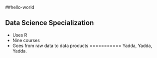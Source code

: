##hello-world
## Data Science Specialization 

* Uses R 
* Nine courses 
* Goes from raw data to data products
===========
Yadda, Yadda, Yadda.

